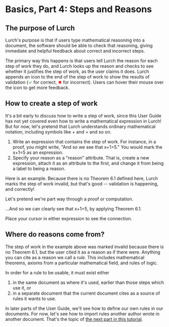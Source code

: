 
# Basics, Part 4: Steps and Reasons

## The purpose of Lurch

Lurch's purpose is that if users type mathematical reasoning into a
document, the software should be able to check that reasoning, giving
immediate and helpful feedback about correct and incorrect steps.

The primary way this happens is that users tell Lurch the reason for each
step of work they do, and Lurch looks up the reason and checks to see
whether it justifies the step of work, as the user claims it does.  Lurch
appends an icon to the end of the step of work to show the results of
validation (<font color=green>&#10003;</font> for correct,
<font color=red>&#10006;</font> for incorrect).  Users can hover their
mouse over the icon to get more feedback.

## How to create a step of work

It's a bit early to discuss how to write a step of work, since this User
Guide has not yet covered even how to write a mathematical expression in
Lurch!  But for now, let's pretend that Lurch understands ordinary
mathematical notation, including symbols like + and = and so on.

 1. Write an expression that contains the step of work.
    For instance, in a proof, you might write, "And so we see that x+1=5."
    You would mark the x+1=5 as an expression.
 1. Specify your reason as a "reason" attribute.  That is, create a new
    expression, attach it as an attribute to the first, and change it from
    being a label to being a reason.

Here is an example.  Because there is no Theorem 6.1 defined here, Lurch
marks the step of work invalid, but that's good -- validation is happening,
and correctly!

<div class='lurch-embed'><shorthand>
<p>Let's pretend we're part way through a proof or computation.</p>
<p>...And so we can clearly see that <e n='1'>x+1=5</e>,
    by applying <e at='reason' to='1'>Theorem 6.1</e>.</p>
<p>Place your cursor in either expression to see the connection.</p>
</shorthand></div>

## Where do reasons come from?

The step of work in the example above was marked invalid because there is no
Theorem 6.1, but the user cited it as a reason as if there were.  Anything
you can cite as a reason we call a *rule.*  This includes mathematical
theorems, axioms from a particular mathematical field, and rules of logic.

In order for a rule to be usable, it must exist either

 1. in the same document as where it's used, earlier than those steps which
    use it, or
 1. in a separate document that the current document cites as a source of
    rules it wants to use.

In later parts of the User Guide, we'll see how to define our own rules in
our documents.  For now, let's see how to import rules another author wrote
in another document.  That's the topic of
[the next part in this tutorial](basics-5.md).
